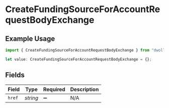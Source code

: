 # CreateFundingSourceForAccountRequestBodyExchange

## Example Usage

```typescript
import { CreateFundingSourceForAccountRequestBodyExchange } from "dwolla-typescript";

let value: CreateFundingSourceForAccountRequestBodyExchange = {};
```

## Fields

| Field              | Type               | Required           | Description        |
| ------------------ | ------------------ | ------------------ | ------------------ |
| `href`             | *string*           | :heavy_minus_sign: | N/A                |